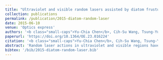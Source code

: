 ```yaml
---
title: "Ultraviolet and visible random lasers assisted by diatom frustules"
collection: publications
permalink: /publication/2015-diatom-random-laser
date: 2015-06-10
venue: 'Optics express'
authors: '<b class="small-caps">Yu-Chia Chen</b>, Cih-Su Wang, Tsung-Yuan Chang, Tai-Yuan Lin, Hsiu-Mei Lin, and Yang-Fang Chen'
paperurl: 'https://doi.org/10.1364/OE.23.016224'
citation: '<b class="small-caps">Yu-Chia Chen</b>, Cih-Su Wang, Tsung-Yuan Chang, Tai-Yuan Lin, Hsiu-Mei Lin, and Yang-Fang Chen. Ultraviolet and visible random lasers assisted by diatom frustules. <i>Optics express</i>, 23(12):16224–16231, 2015.'
abstract: 'Random laser actions in ultraviolet and visible regions have been demonstrated based on the composites consisting of bio-inspired diatom frustules. Owing to the low optical loss derived from porous network of diatom structures, we report wide spectrum range random lasers arising from GaN film and Rh6G dye via using biological diatoms as scattering centers. Interestingly, both ultraviolet and visible-range random laser actions with very sharp peaks can be easily obtained, with the average length of optics cavity closed to the average size of diatom frustules in both cases, indicating the excellent optical confinement of diatom frustules. It is expected that the first proof of concept shown here can pave an avenue toward future broad-range random lasers and eco-friendly biophotonics devices with high performance and wide spectrum response.'
bibtex: '/bib/2015-diatom-random-laser.bib'
---
```

<!-- codeurl: 'https://google.com' Move it up-->

